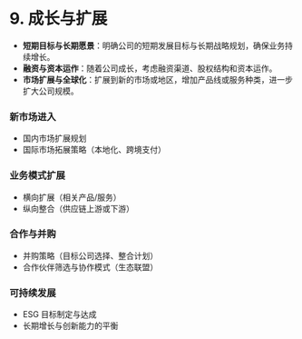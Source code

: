 # 9. 成长与扩展

- **短期目标与长期愿景**：明确公司的短期发展目标与长期战略规划，确保业务持续增长。
- **融资与资本运作**：随着公司成长，考虑融资渠道、股权结构和资本运作。
- **市场扩展与全球化**：扩展到新的市场或地区，增加产品线或服务种类，进一步扩大公司规模。

### 新市场进入

- 国内市场扩展规划
- 国际市场拓展策略（本地化、跨境支付）

### 业务模式扩展

- 横向扩展（相关产品/服务）
- 纵向整合（供应链上游或下游）

### 合作与并购

- 并购策略（目标公司选择、整合计划）
- 合作伙伴筛选与协作模式（生态联盟）

### 可持续发展

- ESG 目标制定与达成
- 长期增长与创新能力的平衡
